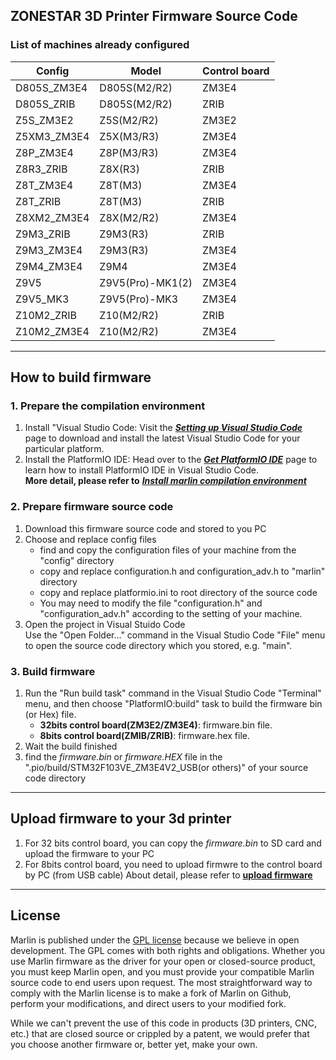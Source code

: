 ## ZONESTAR 3D Printer Firmware Source Code
### List of machines already configured   
|     Config     |         Model       |    Control board    |  
|----------------|---------------------|---------------------|  
|  D805S_ZM3E4   |    D805S(M2/R2)     |       ZM3E4         |  
|  D805S_ZRIB    |    D805S(M2/R2)     |       ZRIB          |  
|  Z5S_ZM3E2     |     Z5S(M2/R2)      |       ZM3E2         |  
|  Z5XM3_ZM3E4   |     Z5X(M3/R3)      |       ZM3E4         |  
|  Z8P_ZM3E4     |     Z8P(M3/R3)      |       ZM3E4         |  
|  Z8R3_ZRIB     |     Z8X(R3)         |       ZRIB          |
|  Z8T_ZM3E4     |     Z8T(M3)         |       ZM3E4         |
|  Z8T_ZRIB      |     Z8T(M3)         |       ZRIB          |  
|  Z8XM2_ZM3E4   |     Z8X(M2/R2)      |       ZM3E4         |  
|  Z9M3_ZRIB     |     Z9M3(R3)        |       ZRIB          |  
|  Z9M3_ZM3E4    |     Z9M3(R3)        |       ZM3E4         |  
|  Z9M4_ZM3E4    |     Z9M4            |       ZM3E4         |  
|  	Z9V5   		 |    Z9V5(Pro)-MK1(2) |       ZM3E4         |  
|  Z9V5_MK3      |    Z9V5(Pro)-MK3    |       ZM3E4         |
|  Z10M2_ZRIB    |      Z10(M2/R2)     |       ZRIB          |  
|  Z10M2_ZM3E4   |      Z10(M2/R2)     |       ZM3E4         |  

---
## How to build firmware
### 1. Prepare the compilation environment
1. Install "Visual Studio Code: Visit the [***Setting up Visual Studio Code***](https://code.visualstudio.com/docs/setup/setup-overview) page to download and install the latest Visual Studio Code for your particular platform.  
2. Install the PlatformIO IDE: Head over to the [***Get PlatformIO IDE***](https://platformio.org/install/ide?install=vscode) page to learn how to install PlatformIO IDE in Visual Studio Code.  
**More detail, please refer to** [***Install marlin compilation environment***](https://marlinfw.org/docs/basics/install_platformio_vscode.html)  

### 2. Prepare firmware source code
1. Download this firmware source code and stored to you PC  
2. Choose and replace config files  
   - find and copy the configuration files of your machine from the "config" directory  
   - copy and replace configuration.h and configuration_adv.h to "marlin" directory  
   - copy and replace platformio.ini to root directory of the source code  
   - You may need to modify the file "configuration.h" and "configuration_adv.h" according to the setting of your machine.  
3. Open the project in Visual Stuido Code  
Use the "Open Folder…" command in the Visual Studio Code "File" menu to open the source code directory which you stored, e.g. "main".  

### 3. Build firmware
1. Run the "Run build task" command in the Visual Studio Code "Terminal" menu, and then choose "PlatformIO:build" task to build the firmware bin (or Hex) file.
   - **32bits control board(ZM3E2/ZM3E4)**: firmware.bin file.
   - **8bits control board(ZMIB/ZRIB)**: firmware.hex file.
2. Wait the build finished
3. find the *firmware.bin* or *firmware.HEX* file in the ".pio/build/STM32F103VE_ZM3E4V2_USB(or others)" of your source code directory

---
## Upload firmware to your 3d printer
1. For 32 bits control board, you can copy the *firmware.bin* to SD card and upload the firmware to your PC
2. For 8bits control board, you need to upload firmwre to the control board by PC (from USB cable)
About detail, please refer to [**upload firmware**](https://github.com/ZONESTAR3D/firmware/readme.md)

---
## License

Marlin is published under the [GPL license](/LICENSE) because we believe in open development. The GPL comes with both rights and obligations. Whether you use Marlin firmware as the driver for your open or closed-source product, you must keep Marlin open, and you must provide your compatible Marlin source code to end users upon request. The most straightforward way to comply with the Marlin license is to make a fork of Marlin on Github, perform your modifications, and direct users to your modified fork.

While we can't prevent the use of this code in products (3D printers, CNC, etc.) that are closed source or crippled by a patent, we would prefer that you choose another firmware or, better yet, make your own.
